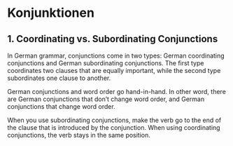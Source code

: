 # Konjunktionen


## 1. Coordinating vs. Subordinating Conjunctions

In German grammar, conjunctions come in two types: German coordinating conjunctions and German subordinating conjunctions. 
The first type coordinates two clauses that are equally important, while the second type subordinates one clause to another. 

German conjunctions and word order go hand-in-hand. In other word, there are German conjunctions that don’t change word order, 
and German conjunctions that change word order.

When you use subordinating conjunctions, make the verb go to the end of the clause that is introduced by the conjunction. 
When using coordinating conjunctions, the verb stays in the same position. 
